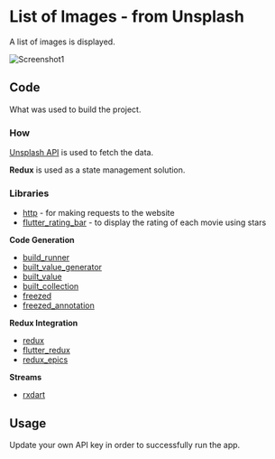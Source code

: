 # List of Images - from Unsplash

A list of images is displayed.

![Screenshot1](https://github.com/nicovlad16/google-flutter-projects/blob/master/screenshots/unsplash.png)

## Code

What was used to build the project.

### How
[Unsplash API](https://unsplash.com/developers) is used to fetch the data.

**Redux** is used as a state management solution.

### Libraries

- [http](https://pub.dev/packages/http) - for making requests to the website
- [flutter_rating_bar](https://pub.dev/packages/flutter_rating_bar) - to display the rating of each movie using stars

**Code Generation**

- [build_runner](https://pub.dev/packages/build_runner)
- [built_value_generator](https://pub.dev/packages/built_value_generator)
- [built_value](https://pub.dev/packages?q=built_value)
- [built_collection](https://pub.dev/packages/built_collection)
- [freezed](https://pub.dev/packages/freezed)
- [freezed_annotation](https://pub.dev/packages/freezed_annotation)

**Redux Integration**

- [redux](https://pub.dev/packages/redux)
- [flutter_redux](https://pub.dev/packages/flutter_redux)
- [redux_epics](https://pub.dev/packages/flutter_redux)

**Streams**

- [rxdart](https://pub.dev/packages/rxdart)

## Usage
Update your own API key in order to successfully run the app.


